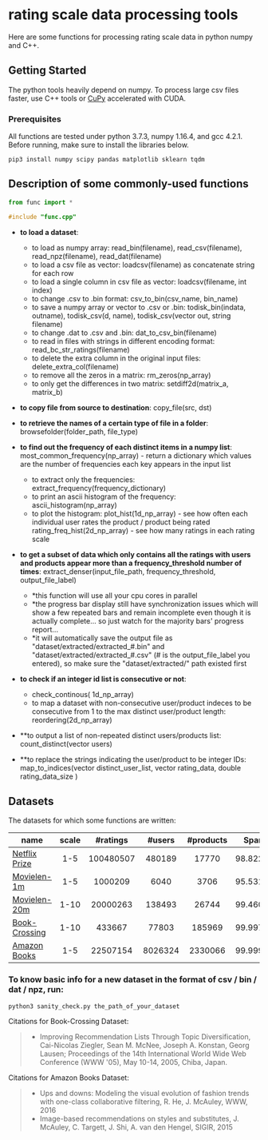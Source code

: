 # rating scale data processing tools

Here are some functions for processing rating scale data in python numpy and C++.

## Getting Started

The python tools heavily depend on numpy. To process large csv files faster, use C++ tools or [CuPy](https://docs-cupy.chainer.org/en/stable/) accelerated with CUDA.
### Prerequisites
All functions are tested under python 3.7.3, numpy 1.16.4, and gcc 4.2.1.
Before running, make sure to install the libraries below. 
```
pip3 install numpy scipy pandas matplotlib sklearn tqdm
```

## Description of some commonly-used functions
```python
from func import *
```
```cpp
#include "func.cpp"
```
* **to load a dataset**:
    * to load as numpy array:
        read_bin(filename),  read_csv(filename),  read_npz(filename),  read_dat(filename)
    * to load a csv file as vector<string>:
        loadcsv(filename) as concatenate string for each row 
    * to load a single column in csv file as vector<string>:
        loadcsv(filename, int index) 
    * to change .csv to .bin format:
        csv_to_bin(csv_name, bin_name)
    * to save a numpy array or vector<string> to .csv or .bin:
        todisk_bin(indata, outname), todisk_csv(d, name), todisk_csv(vector<string> out, string filename)
    * to change .dat to .csv and .bin:
        dat_to_csv_bin(filename)
    * to read in files with strings in different encoding format:
        read_bc_str_ratings(filename)
    * to delete the extra column in the original input files:
        delete_extra_col(filename)
    * to remove all the zeros in a matrix:
        rm_zeros(np_array)
    * to only get the differences in two matrix:
        setdiff2d(matrix_a, matrix_b)
        
* **to copy file from source to destination**:
        copy_file(src, dst)
        
* **to retrieve the names of a certain type of file in a folder**:
        browsefolder(folder_path, file_type)
        
* **to find out the frequency of each distinct items in a numpy list**:
        most_common_frequency(np_array) - return a dictionary which values are the number of frequencies each key appears in the input list
    * to extract only the frequencies:
        extract_frequency(frequency_dictionary)
    * to print an ascii histogram of the frequency:
        ascii_histogram(np_array)
    * to plot the histogram:
        plot_hist(1d_np_array) - see how often each individual user rates the product / product being rated
        rating_freq_hist(2d_np_array) - see how many ratings in each rating scale

* **to get a subset of data which only contains all the ratings with users and products appear more than a frequency_threshold number of times**:
     extract_denser(input_file_path, frequency_threshold, output_file_label)
    * *this function will use all your cpu cores in parallel
    * *the progress bar display still have synchronization issues which will show a few repeated bars and remain incomplete even though it is actually complete... so just watch for the majority bars' progress report...
    * *it will automatically save the output file as "dataset/extracted/extracted_#.bin" and "dataset/extracted/extracted_#.csv" (# is the output_file_label you entered), so make sure the "dataset/extracted/" path existed first

* **to check if an integer id list is consecutive or not**:
    * check_continous( 1d_np_array)
    * to map a dataset with non-consecutive user/product indeces to be consecutive from 1 to the max distinct user/product length:
        reordering(2d_np_array)

* **to output a list of non-repeated distinct users/products list:
     count_distinct(vector<string> users)

* **to replace the strings indicating the user/product to be integer IDs:
        map_to_indices(vector<string> distinct_user_list, vector<string> rating_data, double rating_data_size )


## Datasets
The datasets for which some functions are written:

| name    |  scale |  #ratings | #users  |  #products | Sparsity |
| ------------- |:-------------:| :-------------:|:-------------:|:-------------:|-----:|
| [Netflix Prize](https://www.kaggle.com/netflix-inc/netflix-prize-data) | 1-5| 100480507   | 480189  |17770  | 98.8224%  |
| [Movielen-1m](https://grouplens.org/datasets/movielens/)    | 1-5| 1000209   | 6040  |3706  | 95.5316%  |
| [Movielen-20m](https://grouplens.org/datasets/movielens/)     | 1-10| 20000263   | 138493  |26744  | 99.4600%  |
| [Book-Crossing](http://www2.informatik.uni-freiburg.de/~cziegler/BX/)  | 1-10| 433667   | 77803  |185969  | 99.9970%  |
| [Amazon Books](http://jmcauley.ucsd.edu/data/amazon/links.html) | 1-5| 22507154   | 8026324  |2330066  | 99.9999%  |


### To know basic info for a new dataset in the format of csv / bin / dat / npz, run:
```
python3 sanity_check.py the_path_of_your_dataset
```

Citations for Book-Crossing Dataset:
> * Improving Recommendation Lists Through Topic Diversification,   Cai-Nicolas Ziegler, Sean M. McNee, Joseph A. Konstan, Georg Lausen; Proceedings of the 14th International World Wide Web Conference (WWW '05), May 10-14, 2005, Chiba, Japan.

Citations for Amazon Books Dataset:
> * Ups and downs: Modeling the visual evolution of fashion trends with one-class collaborative filtering,  R. He, J. McAuley,  WWW, 2016
>  * Image-based recommendations on styles and substitutes,  J. McAuley, C. Targett, J. Shi, A. van den Hengel,  SIGIR, 2015


